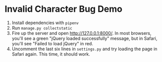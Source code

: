 # Invalid Character Bug Demo

1. Install dependencies with `pipenv`
1. Run `manage.py collectstatic`
1. Fire up the server and open http://127.0.0.1:8000/. In most browsers, you'll see a green "jQuery loaded successfully" message, but in Safari, you'll see "Failed to load jQuery" in red. 
1. Uncomment the last six lines in `settings.py` and try loading the page in Safari again. This time, it should work.

